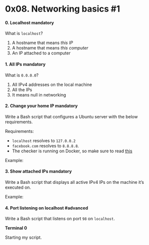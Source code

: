 <h1 class="gap">0x08. Networking basics #1</h1>


<h4 class="task">
    0. Localhost
      <span class="alert alert-warning mandatory-optional">
        mandatory
      </span>
</h4><p>What is <code>localhost</code>?</p><ol>
<li>A hostname that means <em>this IP</em></li>
<li>A hostname that means <em>this computer</em></li>
<li>An IP attached to a computer</li>
</ol>


<h4 class="task">
    1. All IPs
      <span class="alert alert-warning mandatory-optional">
        mandatory
      </span>
</h4><p>What is <code>0.0.0.0</code>?</p><ol>
<li>All IPv4 addresses on the local machine</li>
<li>All the IPs</li>
<li>It means null in networking</li>
</ol>


<h4 class="task">
    2. Change your home IP
      <span class="alert alert-warning mandatory-optional">
        mandatory
      </span>
</h4><p>Write a Bash script that configures a Ubuntu server with the below requirements.</p><p>Requirements:</p><ul>
<li><code>localhost</code> resolves to <code>127.0.0.2</code></li>
<li> <code>facebook.com</code> resolves to <code>8.8.8.8</code>.</li>
<li> The checker is running on Docker, so make sure to read <a href="/rltoken/3_oW6R6Se76hSb9Czutfuw" target="_blank" title="this">this</a></li>
</ul><p>Example:</p>


<h4 class="task">
    3. Show attached IPs
      <span class="alert alert-warning mandatory-optional">
        mandatory
      </span>
</h4><p>Write a Bash script that displays all active IPv4 IPs on the machine it’s executed on.</p><p>Example:</p>


<h4 class="task">
    4. Port listening on localhost
      <span class="alert alert-info mandatory-optional">
        #advanced
      </span>
</h4><p>Write a Bash script that listens on port <code>98</code> on <code>localhost</code>.</p><p><strong>Terminal 0</strong></p><p>Starting my script.</p>
